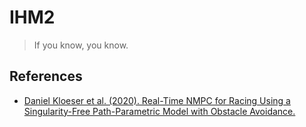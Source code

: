 # IHM2

> If you know, you know.

## References

- [Daniel Kloeser et al. (2020). Real-Time NMPC for Racing Using a Singularity-Free Path-Parametric Model with Obstacle Avoidance.](https://doi.org/10.1016/j.ifacol.2020.12.1376)
